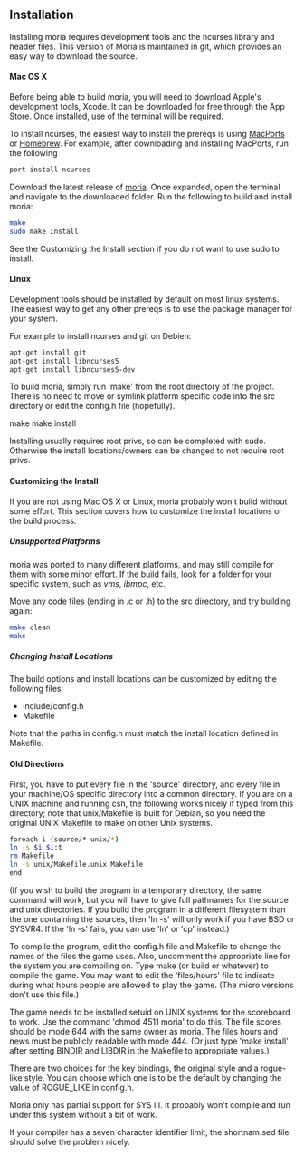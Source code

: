 
## Installation

Installing moria requires development tools and the ncurses library and header files. This version of Moria is maintained in git, which provides an easy way to download the source.

#### Mac OS X

Before being able to build moria, you will need to download Apple's development tools, Xcode. It can be downloaded for free through the App Store. Once installed, use of the terminal will be required.

To install ncurses, the easiest way to install the prereqs is using [MacPorts](https://www.macports.org) or [Homebrew](http://brew.sh). For example, after downloading and installing MacPorts, run the following 

```bash
port install ncurses
```

Download the latest release of [moria](https://github.com/acahir/moria/releases/latest). Once expanded, open the terminal and navigate to the downloaded folder. Run the following to build and install moria:

```bash
make
sudo make install
```

See the Customizing the Install section if you do not want to use sudo to install.


#### Linux

Development tools should be installed by default on most linux systems. The easiest way to get any other prereqs is to use the package manager for your  system.

For example to install ncurses and git on Debien:

```bash
apt-get install git
apt-get install libncurses5
apt-get install libncurses5-dev

```

To build moria, simply run 'make' from the root directory of the project. There is no need to move or symlink platform specific code into the src directory or edit the config.h file (hopefully).

  make
  make install
  
Installing usually requires root privs, so can be completed with sudo. Otherwise the install locations/owners can be changed to not require root privs.


#### Customizing the Install

If you are not using Mac OS X or Linux, moria probably won't build without some effort. This section covers how to customize the install locations or the build process.

##### Unsupported Platforms

moria was ported to many different platforms, and may still compile for them with some minor effort. If the build fails, look for a folder for your specific system, such as _vms_, _ibmpc_, etc. 

Move any code files (ending in .c or .h) to the src directory, and try building again:

```bash
make clean
make
```

##### Changing Install Locations

The build options and install locations can be customized by editing the following files:

- include/config.h
- Makefile

Note that the paths in config.h must match the install location defined in Makefile.




#### Old Directions

First, you have to put every file in the 'source' directory, and every file
in your machine/OS specific directory into a common directory.  If you are on
a UNIX machine and running csh, the following works nicely if typed from this
directory; note that unix/Makefile is built for Debian, so you need the
original UNIX Makefile to make on other Unix systems.

```bash
foreach i (source/* unix/*)
ln -s $i $i:t
rm Makefile
ln -s unix/Makefile.unix Makefile
end
```

(If you wish to build the program in a temporary directory, the same command
will work, but you will have to give full pathnames for the source and
unix directories.  If you build the program in a different filesystem than
the one containing the sources, then 'ln -s' will only work if you have
BSD or SYSVR4.    If the 'ln -s' fails, you can use 'ln' or 'cp' instead.)

To compile the program, edit the config.h file and Makefile to change the
names of the files the game uses.  Also, uncomment the appropriate
line for the system you are compiling on. Type make (or build
or whatever) to compile the game.  You may want to edit the 'files/hours' file
to indicate during what hours people are allowed to play the game.  (The
micro versions don't use this file.)

The game needs to be installed setuid on UNIX systems for the scoreboard
to work.  Use the command 'chmod 4511 moria' to do this.
The file scores should be mode 644 with the same owner as moria.
The files hours and news must be publicly readable with mode 444.
(Or just type 'make install' after setting BINDIR and LIBDIR in the
Makefile to appropriate values.)

There are two choices for the key bindings, the original style and
a rogue-like style.  You can choose which one is to be the default
by changing the value of ROGUE_LIKE in config.h.

Moria only has partial support for SYS III.  It probably won't
compile and run under this system without a bit of work.

If your compiler has a seven character identifier limit, the shortnam.sed
file should solve the problem nicely.
